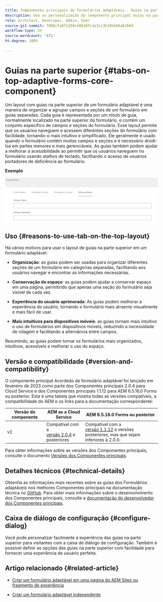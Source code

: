 ```yaml
---
title: Componentes principais de formulários adaptáveis - Guias na parte superior
description: Uso ou personalização do componente principal Guias na parte superior de formulários adaptáveis.
role: Architect, Developer, Admin, User
source-git-commit: 7888cfa0f1358ce8018fc1e3cc3b19eb66a82b9d
workflow-type: ht
source-wordcount: '471'
ht-degree: 100%

---
```



# Guias na parte superior {#tabs-on-top-adaptive-forms-core-component}

Um layout com guias na parte superior de um formulário adaptável é uma maneira de organizar e agrupar campos e seções de um formulário em guias separadas. Cada guia é representada por um rótulo de guia, normalmente localizado na parte superior do formulário, e contém um conjunto específico de campos e seções do formulário. Esse layout permite que os usuários naveguem e acessem diferentes seções do formulário com facilidade, tornando-o mais intuitivo e simplificado. Ele geralmente é usado quando o formulário contém muitos campos e seções e é necessário dividi-los em partes menores e mais gerenciáveis. As guias também podem ajudar a melhorar a acessibilidade ao permitir que os usuários naveguem no formulário usando atalhos de teclado, facilitando o acesso de usuários portadores de deficiência ao formulário.

**Exemplo**

![](/help/adaptive-forms/assets/tabs.png)

## Uso {#reasons-to-use-tab-on-the-top-layout}

Há vários motivos para usar o layout de guias na parte superior em um formulário adaptável:

* **Organização**: as guias podem ser usadas para organizar diferentes seções de um formulário em categorias separadas, facilitando aos usuários navegar e encontrar as informações necessárias.

* **Conservação do espaço**: as guias podem ajudar a conservar espaço em uma página, permitindo que apenas uma seção do formulário seja visível de cada vez.

* **Experiência do usuário aprimorada**: As guias podem melhorar a experiência do usuário, tornando o formulário mais atraente visualmente e mais fácil de usar.

* **Mais intuitivos para dispositivos móveis**: as guias tornam mais intuitivo o uso de formulários em dispositivos móveis, reduzindo a necessidade de rolagem e facilitando a alternância entre campos.

Resumindo, as guias podem tornar os formulários mais organizados, intuitivos, acessíveis e melhorar o uso do espaço.

## Versão e compatibilidade {#version-and-compatibility}

O componente principal Acordeão de formulário adaptável foi lançado em fevereiro de 2023 como parte dos Componentes principais 2.0.4 para Cloud Service e dos Componentes principais 1.1.12 para AEM 6.5.16.0 Forms ou posterior. Esta é uma tabela que mostra todas as versões compatíveis, a compatibilidade do AEM e os links para a documentação correspondente:

| Versão do componente | AEM as a Cloud Service | AEM 6.5.16.0 Forms ou posterior |
|---|---|---|
| v1 | Compatível com a <br>[versão 2.0.4](/help/adaptive-forms/version.md) e posteriores | Compatível com a <br>[versão 1.1.12](/help/adaptive-forms/version.md) e versões posteriores, mas que sejam inferiores à 2.0.0. |

Para obter informações sobre as versões dos Componentes principais, consulte o documento [Versões dos Componentes principais](/help/adaptive-forms/version.md).

<!-- ## Sample Component Output {#sample-component-output}

To experience the Accordion Component as well as see examples of its configuration options as well as HTML and JSON output, visit the [Component Library](https://adobe.com/go/aem_cmp_library_accordion). -->

## Detalhes técnicos {#technical-details}

Obtenha as informações mais recentes sobre as guias dos Formulários adaptáveis nos melhores Componentes principais na documentação técnica no [GitHub](https://github.com/adobe/aem-core-forms-components/tree/master/ui.af.apps/src/main/content/jcr_root/apps/core/fd/components/form/tabsontop/v1/tabsontop). Para obter mais informações sobre o desenvolvimento dos Componentes principais, consulte a [documentação do desenvolvedor dos Componentes principais](/help/developing/overview.md).

## Caixa de diálogo de configuração {#configure-dialog}

Você pode personalizar facilmente a experiência das guias na parte superior para visitantes com a caixa de diálogo de configuração. Também é possível definir as opções das guias na parte superior com facilidade para fornecer uma experiência de usuário perfeita.

## Artigo relacionado {#related-article}

* [Criar um formulário adaptável em uma página do AEM Sites ou fragmento de experiência](https://experienceleague.adobe.com/docs/experience-manager-cloud-service/content/forms/adaptive-forms-authoring/create-or-add-an-adaptive-form-to-aem-sites-page.html?lang=pt-BR)

* [Criar um formulário adaptável independente](https://experienceleague.adobe.com/docs/experience-manager-cloud-service/content/forms/adaptive-forms-authoring/authoring-adaptive-forms-core-components/create-an-adaptive-form-on-forms-cs/creating-adaptive-form-core-components.html?lang=pt-BR)
